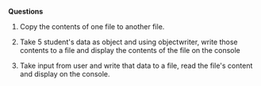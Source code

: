 **Questions** <br>

1. Copy the contents of one file to another file.


2. Take 5 student's data as object and using objectwriter, write those contents to a file and display the contents of the file on the console 


3. Take input from user and write that data to a file, read the file's content and display on the console.